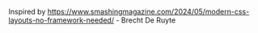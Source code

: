 Inspired by https://www.smashingmagazine.com/2024/05/modern-css-layouts-no-framework-needed/ - Brecht De Ruyte
